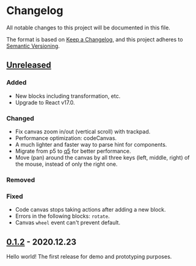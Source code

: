 # Changelog

All notable changes to this project will be documented in this file.

The format is based on [Keep a Changelog](https://keepachangelog.com/en/1.0.0/),
and this project adheres to [Semantic Versioning](https://semver.org/spec/v2.0.0.html).

## [Unreleased]

### Added

- New blocks including transformation, etc.
- Upgrade to React v17.0.

### Changed

- Fix canvas zoom in/out (vertical scroll) with trackpad.
- Performance optimization: codeCanvas.
- A much lighter and faster way to parse hint for components.
- Migrate from p5 to [q5](https://github.com/peilingjiang-DEV/q5xjs.git) for better performance.
- Move (pan) around the canvas by all three keys (left, middle, right) of the mouse, instead of only the right one.

### Removed

### Fixed

- Code canvas stops taking actions after adding a new block.
- Errors in the following blocks: `rotate`.
- Canvas `wheel` event can't prevent default.

## [0.1.2] - 2020.12.23

Hello world! The first release for demo and prototyping purposes.

[unreleased]: https://github.com/peilingjiang/b5/compare/v0.1.2...HEAD
[0.1.2]: https://github.com/peilingjiang/b5/releases/tag/v0.1.2
